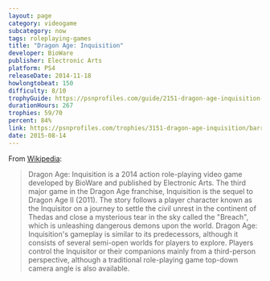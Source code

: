 ```yaml
---
layout: page
category: videogame
subcategory: now
tags: roleplaying-games
title: "Dragon Age: Inquisition"
developer: BioWare
publisher: Electronic Arts
platform: PS4
releaseDate: 2014-11-18
howlongtobeat: 150
difficulty: 8/10
trophyGuide: https://psnprofiles.com/guide/2151-dragon-age-inquisition-trophy-guide
durationHours: 267
trophies: 59/70
percent: 84%
link: https://psnprofiles.com/trophies/3151-dragon-age-inquisition/barrelofjuice
date: 2015-08-14
---
```


From [Wikipedia](https://en.wikipedia.org/wiki/Dragon_Age:_Inquisition):

> Dragon Age: Inquisition is a 2014 action role-playing video game developed by BioWare and published by Electronic Arts. The third major game in the Dragon Age franchise, Inquisition is the sequel to Dragon Age II (2011). The story follows a player character known as the Inquisitor on a journey to settle the civil unrest in the continent of Thedas and close a mysterious tear in the sky called the "Breach", which is unleashing dangerous demons upon the world. Dragon Age: Inquisition's gameplay is similar to its predecessors, although it consists of several semi-open worlds for players to explore. Players control the Inquisitor or their companions mainly from a third-person perspective, although a traditional role-playing game top-down camera angle is also available.
